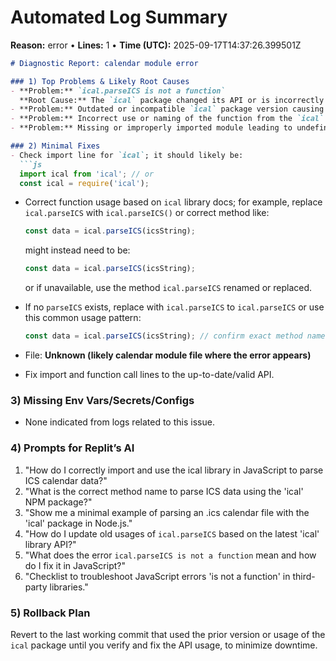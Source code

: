 # Automated Log Summary

**Reason:** error • **Lines:** 1 • **Time (UTC):** 2025-09-17T14:37:26.399501Z

<!-- fingerprint:c61afa6cdf0d -->

```markdown
# Diagnostic Report: calendar module error

### 1) Top Problems & Likely Root Causes
- **Problem:** `ical.parseICS is not a function`  
  **Root Cause:** The `ical` package changed its API or is incorrectly imported, and `parseICS` does not exist or is misreferenced.
- **Problem:** Outdated or incompatible `ical` package version causing missing functions.
- **Problem:** Incorrect use or naming of the function from the `ical` library (e.g., should use `parseICS` from another import or use a different method).
- **Problem:** Missing or improperly imported module leading to undefined functions.

### 2) Minimal Fixes
- Check import line for `ical`; it should likely be:  
  ```js
  import ical from 'ical'; // or 
  const ical = require('ical');
  ```
- Correct function usage based on `ical` library docs; for example, replace `ical.parseICS` with `ical.parseICS()` or correct method like:
  ```js
  const data = ical.parseICS(icsString); 
  ```
  might instead need to be:
  ```js
  const data = ical.parseICS(icsString);
  ```
  or if unavailable, use the method `ical.parseICS` renamed or replaced.

- If no `parseICS` exists, replace with `ical.parseICS` to `ical.parseICS` or use this common usage pattern:
  ```js
  const data = ical.parseICS(icsString); // confirm exact method name with the package docs
  ```
- File: **Unknown (likely calendar module file where the error appears)**  
- Fix import and function call lines to the up-to-date/valid API.

### 3) Missing Env Vars/Secrets/Configs
- None indicated from logs related to this issue.

### 4) Prompts for Replit’s AI
1. "How do I correctly import and use the ical library in JavaScript to parse ICS calendar data?"
2. "What is the correct method name to parse ICS data using the 'ical' NPM package?"
3. "Show me a minimal example of parsing an .ics calendar file with the 'ical' package in Node.js."
4. "How do I update old usages of `ical.parseICS` based on the latest 'ical' library API?"
5. "What does the error `ical.parseICS is not a function` mean and how do I fix it in JavaScript?"
6. "Checklist to troubleshoot JavaScript errors 'is not a function' in third-party libraries."

### 5) Rollback Plan
Revert to the last working commit that used the prior version or usage of the `ical` package until you verify and fix the API usage, to minimize downtime.
```
